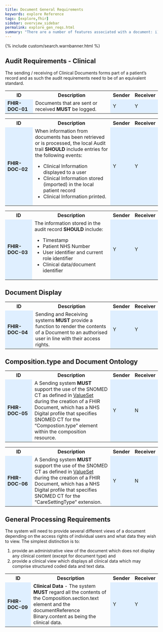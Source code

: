 ```yaml
---
title: Document General Requirements
keywords: explore Reference
tags: [explore,fhir]
sidebar: overview_sidebar
permalink: explore_gen_reqs.html
summary: "There are a number of features associated with a document: i) the ability to view documents, ii) the need to acknowledge receipt of a document(s), iii) versioning and compatibility."
---
```


{% include custom/search.warnbanner.html %}

## Audit Requirements - Clinical ##

The sending / receiving of Clinical Documents forms part of a patient’s record and as such the audit requirements need to be of an equivalent standard.

<table style="width:100%;max-width: 100%;">
<tr>
<th width="20%">ID</th>
<th width="60%">Description</th>
<th width="10%">Sender</th>
<th width="10%">Receiver</th>
</tr>
<tr>
<td bgcolor="#dfefff"><b>FHIR-DOC-01</b></td>
<td>Documents that are sent or received <b>MUST</b> be logged.</td>
<td bgcolor="#dfefff">Y</td>
<td bgcolor="#dfefff">Y</td>
</tr>
</table> 


<table style="width:100%;max-width: 100%;">
<tr>
<th width="20%">ID</th>
<th width="60%">Description</th>
<th width="10%">Sender</th>
<th width="10%">Receiver</th>
</tr>
<tr>
<td bgcolor="#dfefff"><b>FHIR-DOC-02</b></td>
<td>When information from  documents has been retrieved or is processed, the local Audit trail <b>SHOULD</b> include entries for the following events:<br/> 
<ul>
<li>Clinical Information displayed to a user</li>
<li>Clinical Information stored (imported) in the local patient record</li> 
<li>Clinical Information printed.</li>
</ul>
</td>
<td bgcolor="#dfefff">Y</td>
<td bgcolor="#dfefff">Y</td>
</tr>
</table> 

<table style="width:100%;max-width: 100%;">
<tr>
<th width="20%">ID</th>
<th width="60%">Description</th>
<th width="10%">Sender</th>
<th width="10%">Receiver</th>
</tr>
<tr>
<td bgcolor="#dfefff"><b>FHIR-DOC-03</b></td>
<td>The information stored in the audit record <b>SHOULD</b> include:
<ul>
<li>Timestamp</li> 
<li>Patient NHS Number</li> 
<li>User identifier and current role identifier</li> 
<li>Clinical data/document identifier</li>
</ul>
</td>
<td bgcolor="#dfefff">Y</td>
<td bgcolor="#dfefff">Y</td>
</tr>
</table> 

## Document Display ##

<table style="width:100%;max-width: 100%;">
<tr>
<th width="20%">ID</th>
<th width="60%">Description</th>
<th width="10%">Sender</th>
<th width="10%">Receiver</th>
</tr>
<tr>
<td bgcolor="#dfefff"><b>FHIR-DOC-04</b></td>
<td>Sending and Receiving systems <b>MUST</b> provide a function to render the contents of a Document to an authorised user in line with their access rights.</td>
<td bgcolor="#dfefff">Y</td>
<td bgcolor="#dfefff">Y</td>
</tr>
</table> 

## Composition.type and Document Ontology ## 

<table style="width:100%;max-width: 100%;">
<tr>
<th width="20%">ID</th>
<th width="60%">Description</th>
<th width="10%">Sender</th>
<th width="10%">Receiver</th>
</tr>
<tr>
<td bgcolor="#dfefff"><b>FHIR-DOC-05</b></td>
<td>A Sending system <b>MUST</b> support the use of the SNOMED CT as defined in <a href="https://fhir.nhs.uk/STU3/ValueSet/DocumentType-1">ValueSet</a> during the creation of a FHIR Document, which has a NHS Digital profile that specifies SNOMED CT for the “Compostion.type” element within the composition resource.</td>
<td bgcolor="#dfefff">Y</td>
<td bgcolor="#dfefff">N</td>
</tr>
</table> 

<table style="width:100%;max-width: 100%;">
<tr>
<th width="20%">ID</th>
<th width="60%">Description</th>
<th width="10%">Sender</th>
<th width="10%">Receiver</th>
</tr>
<tr>
<td bgcolor="#dfefff"><b>FHIR-DOC-06</b></td>
<td>A Sending system <b>MUST</b> support the use of the SNOMED CT as defined in <a href="https://fhir.nhs.uk/STU3/ValueSet/CareSettingType-1">ValueSet</a> during the creation of a FHIR Document, which has a NHS Digital profile that specifies SNOMED CT for the “CareSettingType” extension.</td>
<td bgcolor="#dfefff">Y</td>
<td bgcolor="#dfefff">N</td>
</tr>
</table> 

## General Processing Requirements ##

The system will need to provide several different views of a document depending on the access rights of individual users and what data they wish to view. 
The simplest distinction is to:
1. provide an administrative view of the document which does not display any clinical content (except for document type) and 
2. provide a clinical view which displays all clinical data which may comprise structured coded data and text data.


<table style="width:100%;max-width: 100%;">
<tr>
<th width="20%">ID</th>
<th width="60%">Description</th>
<th width="10%">Sender</th>
<th width="10%">Receiver</th>
</tr>
<tr>
<td bgcolor="#dfefff"><b>FHIR-DOC-09</b></td>
<td><b>Clinical Data</b> - The system <b>MUST</b> regard all the contents of the Composition.section.text element and the documentReference Binary.content as being the clinical data.</td>
<td bgcolor="#dfefff">Y</td>
<td bgcolor="#dfefff">Y</td>
</tr>
</table> 


